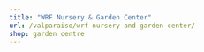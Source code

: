 ```yaml
---
title: "WRF Nursery & Garden Center"
url: /valparaiso/wrf-nursery-and-garden-center/
shop: garden centre
---
```

